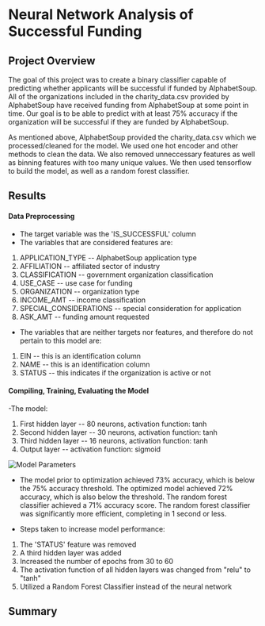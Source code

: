 # Neural Network Analysis of Successful Funding

## Project Overview

The goal of this project was to create a binary classifier capable of predicting whether applicants will be successful if funded by AlphabetSoup. All of the organizations included in the charity_data.csv provided by AlphabetSoup have received funding from AlphabetSoup at some point in time. Our goal is to be able to predict with at least 75% accuracy if the organization will be successful if they are funded by AlphabetSoup.

As mentioned above, AlphabetSoup provided the charity_data.csv which we processed/cleaned for the model. We used one hot encoder and other methods to clean the data. We also removed unneccessary features as well as binning features with too many unique values. We then used tensorflow to build the model, as well as a random forest classifier.

## Results

#### Data Preprocessing

- The target variable was the 'IS_SUCCESSFUL' column
- The variables that are considered features are:
1. APPLICATION_TYPE -- AlphabetSoup application type
2. AFFILIATION -- affiliated sector of industry
3. CLASSIFICATION -- government organization classification
4. USE_CASE -- use case for funding
5. ORGANIZATION -- organization type
6. INCOME_AMT -- income classification
7. SPECIAL_CONSIDERATIONS -- special consideration for application
8. ASK_AMT -- funding amount requested

- The variables that are neither targets nor features, and therefore do not pertain to this model are:
1. EIN -- this is an identification column
2. NAME -- this is an identification column
3. STATUS -- this indicates if the organization is active or not

#### Compiling, Training, Evaluating the Model

-The model:
1. First hidden layer -- 80 neurons, activation function: tanh
2. Second hidden layer -- 30 neurons, activation function: tanh
3. Third hidden layer -- 16 neurons, activation function: tanh
4. Output layer -- activation function: sigmoid

![Model Parameters](https://user-images.githubusercontent.com/88804543/147017568-9e226f22-9e31-49e1-a860-61755e0e3d6f.png)


- The model prior to optimization achieved 73% accuracy, which is below the 75% accuracy threshold. The optimized model achieved 72% accuracy, which is also below the threshold. The random forest classifier achieved a 71% accuracy score. The random forest classifier was significantly more efficient, completing in 1 second or less.  

- Steps taken to increase model performance:
1. The 'STATUS' feature was removed
2. A third hidden layer was added
3. Increased the number of epochs from 30 to 60
4. The activation function of all hidden layers was changed from "relu" to "tanh"
5. Utilized a Random Forest Classifier instead of the neural network

## Summary
